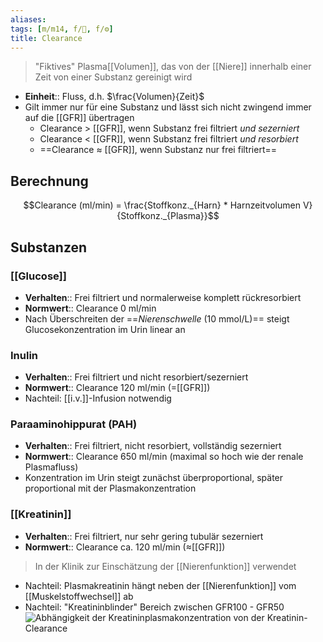 ```yaml
---
aliases: 
tags: [m/m14, f/🍺, f/⚙️]
title: Clearance
---
```

> "Fiktives" Plasma[[Volumen]], das von der [[Niere]] innerhalb einer Zeit von einer Substanz gereinigt wird

- **Einheit**:: Fluss, d.h. $\frac{Volumen}{Zeit}$
- Gilt immer nur für eine Substanz und lässt sich nicht zwingend immer auf die [[GFR]] übertragen
	- Clearance > [[GFR]], wenn Substanz frei filtriert *und sezerniert*
	- Clearance < [[GFR]], wenn Substanz frei filtriert *und resorbiert*
	- ==Clearance ≈ [[GFR]], wenn Substanz nur frei filtriert==

## Berechnung
$$Clearance (ml/min) = \frac{Stoffkonz._{Harn} * Harnzeitvolumen V}{Stoffkonz._{Plasma}}$$

## Substanzen
### [[Glucose]]
- **Verhalten**:: Frei filtriert und normalerweise komplett rückresorbiert
- **Normwert**:: Clearance 0 ml/min
- Nach Überschreiten der ==*Nierenschwelle* (10 mmol/L)== steigt Glucosekonzentration im Urin linear an
### Inulin 
- **Verhalten**:: Frei filtriert und nicht resorbiert/sezerniert
- **Normwert**:: Clearance 120 ml/min (=[[GFR]])
- Nachteil: [[i.v.]]-Infusion notwendig
### Paraaminohippurat (PAH)
- **Verhalten**:: Frei filtriert, nicht resorbiert, vollständig sezerniert
- **Normwert**:: Clearance 650 ml/min (maximal so hoch wie der renale Plasmafluss)
- Konzentration im Urin steigt zunächst überproportional, später proportional mit der Plasmakonzentration

### [[Kreatinin]]
- **Verhalten**:: Frei filtriert, nur sehr gering tubulär sezerniert
- **Normwert**:: Clearance ca. 120 ml/min (≈[[GFR]])

> In der Klinik zur Einschätzung der [[Nierenfunktion]] verwendet

- Nachteil: Plasmakreatinin hängt neben der [[Nierenfunktion]] vom [[Muskelstoffwechsel]] ab
- Nachteil: "Kreatininblinder" Bereich zwischen GFR100 - GFR50
![Abhängigkeit der Kreatininplasmakonzentration von der Kreatinin-Clearance](https://media-de.amboss.com/media/thumbs/big_57752d1dd1c12.jpg)

